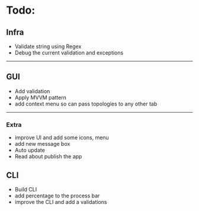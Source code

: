 # Todo: 

## Infra
- Validate string using Regex
- Debug the current validation and exceptions

---

## GUI
- Add validation
- Apply MVVM pattern
- add context menu so can pass topologies to any other tab

---

### Extra
- improve UI and add some icons, menu
- add new message box
- Auto update
- Read about publish the app

## CLI
- Build CLI
- add percentage to the process bar
- improve the CLI and add a validations